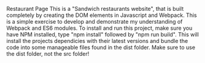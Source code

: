 Restaurant Page
This is a "Sandwich restaurants website", that is built completely by creating the DOM elements in Javascript and Webpack. This is a simple exercise to develop and demonstrate my understanding of Webpack and ES6 modules.
To install and run this project, make sure you have NPM installed, type "npm install" followed by "npm run build". This will install the projects dependicies with their latest versions and bundle the code into some manageable files found in the dist folder. Make sure to use the dist folder, not the src folder!
